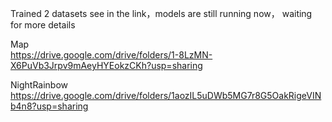 Trained 2 datasets see in the link，models are still running now， waiting for more details
  
Map  
https://drive.google.com/drive/folders/1-8LzMN-X6PuVb3Jrpv9mAeyHYEokzCKh?usp=sharing

NightRainbow  
https://drive.google.com/drive/folders/1aozIL5uDWb5MG7r8G5OakRigeVINb4n8?usp=sharing
